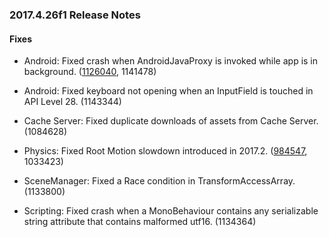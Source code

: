 ### 2017.4.26f1 Release Notes

#### Fixes

*   Android: Fixed crash when AndroidJavaProxy is invoked while app is in background. ([1126040](https://issuetracker.unity3d.com/issues/android-app-crashes-when-invoking-java-proxy-while-the-app-is-in-the-background), 1141478)
    
*   Android: Fixed keyboard not opening when an InputField is touched in API Level 28. (1143344)
    
*   Cache Server: Fixed duplicate downloads of assets from Cache Server. (1084628)
    
*   Physics: Fixed Root Motion slowdown introduced in 2017.2. ([984547](https://issuetracker.unity3d.com/issues/upgrading-project-from-2017-dot-1-to-2017-dot-2-slows-down-root-motion), 1033423)
    
*   SceneManager: Fixed a Race condition in TransformAccessArray. (1133800)
    
*   Scripting: Fixed crash when a MonoBehaviour contains any serializable string attribute that contains malformed utf16. (1134364)